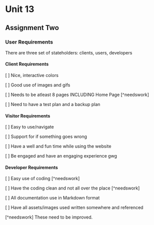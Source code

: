 # Unit 13

## Assignment Two

### User Requirements

There are three set of stateholders: clients, users, developers

#### Client Requirements

[ ] Nice, interactive colors

[ ] Good use of images and gifs

[ ] Needs to be atleast 8 pages INCLUDING Home Page [^needswork]

[ ] Need to have a test plan and a backup plan

#### Visitor Requirements

[ ] Easy to use/navigate

[ ] Support for if something goes wrong

[ ] Have a well and fun time while using the website

[ ] Be engaged and have an engaging experience gwg

#### Developer Requirements 

[ ] Easy use of coding [^needswork]

[ ] Have the coding clean and not all over the place [^needswork]

[ ] All documentation use in Markdown format

[ ] Have all assets/images used written somewhere and referenced

[^needswork] These need to be improved.